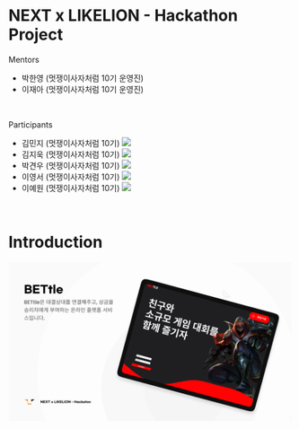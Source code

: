# NEXT x LIKELION - Hackathon Project


Mentors
 * 박한영 (멋쟁이사자처럼 10기 운영진)
 * 이재아 (멋쟁이사자처럼 10기 운영진)

<br/>

Participants
 * 김민지 (멋쟁이사자처럼 10기) <a href="https://github.com/alswlalswl1013"><img src="https://img.shields.io/badge/GitHub-181717?style=flat-square&logo=GitHub&logoColor=white"/></a>
 * 김지욱 (멋쟁이사자처럼 10기) <a href="https://github.com/onelee812"><img src="https://img.shields.io/badge/GitHub-181717?style=flat-square&logo=GitHub&logoColor=white"/></a>
 * 박견우 (멋쟁이사자처럼 10기) <a href="https://github.com/Park747"><img src="https://img.shields.io/badge/GitHub-181717?style=flat-square&logo=GitHub&logoColor=white"/></a>
 * 이영서 (멋쟁이사자처럼 10기) <a href="https://github.com/monator16"><img src="https://img.shields.io/badge/GitHub-181717?style=flat-square&logo=GitHub&logoColor=white"/></a>
 * 이예원 (멋쟁이사자처럼 10기) <a href="https://github.com/onelee812"><img src="https://img.shields.io/badge/GitHub-181717?style=flat-square&logo=GitHub&logoColor=white"/></a>

<br/>

# Introduction

<img src='./src/header_kr.png'>

